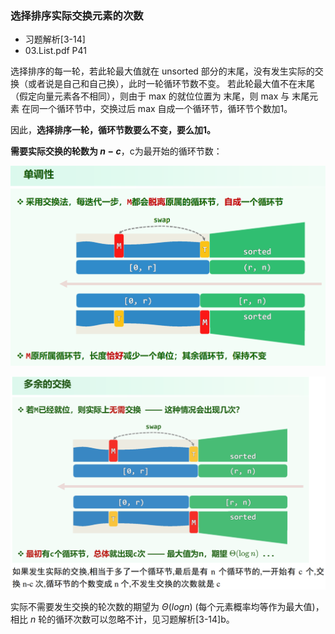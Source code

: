 ### 选择排序实际交换元素的次数
* 习题解析[3-14]
* 03.List.pdf P41

选择排序的每一轮，若此轮最大值就在 unsorted 部分的末尾，没有发生实际的交换（或者说是自己和自己换），此时一轮循环节数不变。 若此轮最大值不在末尾（假定向量元素各不相同），则由于 max 的就位位置为 末尾，则 max 与 末尾元素 在同一个循环节中，交换过后 max 自成一个循环节，循环节个数加1。

因此，**选择排序一轮，循环节数要么不变，要么加1。**

**需要实际交换的轮数为 $n - c$**，c为最开始的循环节数：

![img](img/1.png)

![img](img/2.png)

实际不需要发生交换的轮次数的期望为 $\Theta(logn)$ (每个元素概率均等作为最大值)，相比 $n$ 轮的循环次数可以忽略不计，见习题解析[3-14]b。